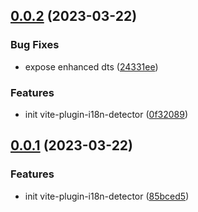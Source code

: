 ## [0.0.2](https://github.com/hemengke1997/ts-template/compare/v0.0.1...v0.0.2) (2023-03-22)


### Bug Fixes

* expose enhanced dts ([24331ee](https://github.com/hemengke1997/ts-template/commit/24331ee0babdb2850d257d7f0e7a1af976841498))


### Features

* init vite-plugin-i18n-detector ([0f32089](https://github.com/hemengke1997/ts-template/commit/0f320890a40cfb28e8a73d2fed0f93df7bacd019))



## [0.0.1](https://github.com/hemengke1997/ts-template/compare/85bced567e7658e6f730cd585de968f847090dfa...v0.0.1) (2023-03-22)


### Features

* init vite-plugin-i18n-detector ([85bced5](https://github.com/hemengke1997/ts-template/commit/85bced567e7658e6f730cd585de968f847090dfa))




